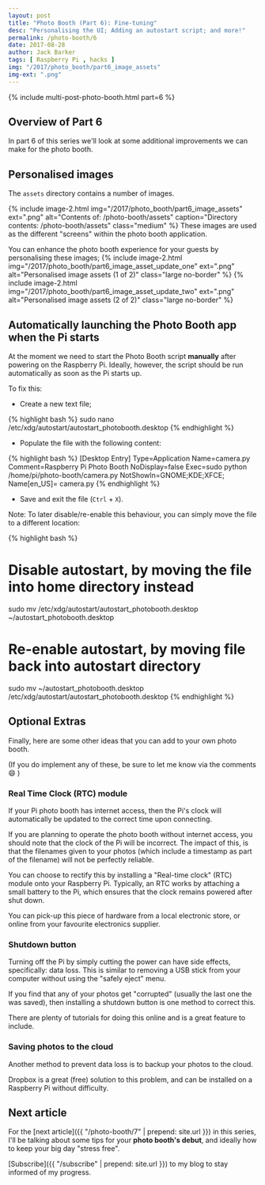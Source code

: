 ```yaml
---
layout: post
title: "Photo Booth (Part 6): Fine-tuning"
desc: "Personalising the UI; Adding an autostart script; and more!"
permalink: /photo-booth/6
date: 2017-08-28
author: Jack Barker
tags: [ Raspberry Pi , hacks ]
img: "/2017/photo_booth/part6_image_assets"
img-ext: ".png"
---
```

{% include multi-post-photo-booth.html part=6 %}

## Overview of Part 6
In part 6 of this series we'll look at some additional improvements we can make for the photo booth.

## Personalised images
The `assets` directory contains a number of images.

{% include image-2.html img="/2017/photo_booth/part6_image_assets" ext=".png" alt="Contents of: /photo-booth/assets" caption="Directory contents: /photo-booth/assets" class="medium" %}
These images are used as the different "screens" within the photo booth application.

You can enhance the photo booth experience for your guests by personalising these images;
{% include image-2.html img="/2017/photo_booth/part6_image_asset_update_one" ext=".png" alt="Personalised image assets (1 of 2)" class="large no-border" %}
{% include image-2.html img="/2017/photo_booth/part6_image_asset_update_two" ext=".png" alt="Personalised image assets (2 of 2)" class="large no-border" %}

## Automatically launching the Photo Booth app when the Pi starts

At the moment we need to start the Photo Booth script **manually** after powering on the Raspberry Pi.
Ideally, however, the script should be run automatically as soon as the Pi starts up.

To fix this:

- Create a new text file;

{% highlight bash %}
sudo nano /etc/xdg/autostart/autostart_photobooth.desktop
{% endhighlight %}

- Populate the file with the following content:

{% highlight bash %}
[Desktop Entry]
Type=Application
Name=camera.py
Comment=Raspberry Pi Photo Booth 
NoDisplay=false
Exec=sudo python /home/pi/photo-booth/camera.py
NotShowIn=GNOME;KDE;XFCE;
Name[en_US]= camera.py
{% endhighlight %}

- Save and exit the file (`Ctrl` + `X`).

Note: To later disable/re-enable this behaviour, you can simply move the file to a different location:

{% highlight bash %}
# Disable autostart, by moving the file into home directory instead
sudo mv /etc/xdg/autostart/autostart_photobooth.desktop ~/autostart_photobooth.desktop

# Re-enable autostart, by moving file back into autostart directory
sudo mv ~/autostart_photobooth.desktop /etc/xdg/autostart/autostart_photobooth.desktop 
{% endhighlight %}


## Optional Extras

Finally, here are some other ideas that you can add to your own photo booth.

(If you do implement any of these, be sure to let me know via the comments :smile: )

### Real Time Clock (RTC) module

If your Pi photo booth has internet access, then the Pi's clock will automatically be updated to the correct time upon connecting.

If you are planning to operate the photo booth without internet access, you should note that the clock of the Pi will be incorrect. The impact of this, is that the filenames given to your photos (which include a timestamp as part of the filename) will not be perfectly reliable.

You can choose to rectify this by installing a "Real-time clock" (RTC) module onto your Raspberry Pi. Typically, an RTC works by attaching a small battery to the Pi, which ensures that the clock remains powered after shut down.

You can pick-up this piece of hardware from a local electronic store, or online from your favourite electronics supplier.

### Shutdown button

Turning off the Pi by simply cutting the power can have side effects, specifically: data loss. This is similar to removing a USB stick from your computer without using the "safely eject" menu.

If you find that any of your photos get "corrupted" (usually the last one the was saved), then installing a shutdown button is one method to correct this.

There are plenty of tutorials for doing this online and is a great feature to include.

### Saving photos to the cloud

Another method to prevent data loss is to backup your photos to the cloud.

Dropbox is a great (free) solution to this problem, and can be installed on a Raspberry Pi without difficulty.


## Next article
For the [next article]({{ "/photo-booth/7" | prepend: site.url }}) in this series, I'll be talking about some tips for your <strong>photo booth's debut</strong>, and ideally how to keep your big day "stress free".

[Subscribe]({{ "/subscribe" | prepend: site.url }}) to my blog to stay informed of my progress.
